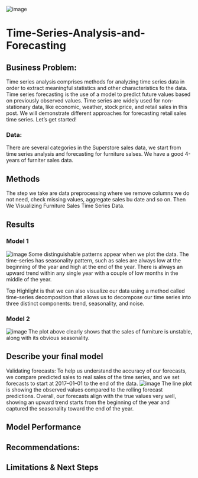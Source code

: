 ![image](https://github.com/Codeguy225/Time-Series-Analysis-and-Forecasting/assets/117793811/ab96d902-0f4a-4c34-9181-f3cbe88afa73)


# **Time-Series-Analysis-and-Forecasting**

## **Business Problem:**
Time series analysis comprises methods for analyzing time series data in order to extract meaningful statistics and other characteristics fo the data. Time series forecasting is the use of a model to predict future values based on previously observed values. Time series are widely used for non-stationary data, like economic, weather, stock price, and retail sales in this post. We will demonstrate different approaches for forecasting retail sales time series. Let’s get started! 

### **Data:**
There are several categories in the Superstore sales data, we start from time series analysis and forecasting for furniture salses. We have a good 4-years of furniter sales data. 

## **Methods**
The step we take are data preprocessing where we remove columns we do not need, check missing values, aggregate sales bu date and so on. Then We Visualizing Furniture Sales Time Series Data. 

## **Results**
### Model 1  
![image](https://github.com/Codeguy225/Time-Series-Analysis-and-Forecasting/assets/117793811/0c8a68d9-0dba-4c04-b7c5-b3da15cdc7e5)
Some distinguishable patterns appear when we plot the data. The time-series has seasonality pattern, such as sales are always low at the beginning of the year and high at the end of the year. There is always an upward trend within any single year with a couple of low months in the middle of the year.

Top Highlight is that we can also visualize our data using a method called time-series decomposition that allows us to decompose our time series into three distinct components: trend, seasonality, and noise.

### Model 2 
![image](https://github.com/Codeguy225/Time-Series-Analysis-and-Forecasting/assets/117793811/5ea7ecf2-3883-456a-a4cd-cbb4a5f00dbb)
The plot above clearly shows that the sales of furniture is unstable, along with its obvious seasonality.

## **Describe your final model**
Validating forecasts: To help us understand the accuracy of our forecasts, we compare predicted sales to real sales of the time series, and we set forecasts to start at 2017–01–01 to the end of the data.
![image](https://github.com/Codeguy225/Time-Series-Analysis-and-Forecasting/assets/117793811/f4336ff7-2d1a-466c-9dae-2acad32904db)
The line plot is showing the observed values compared to the rolling forecast predictions. Overall, our forecasts align with the true values very well, showing an upward trend starts from the beginning of the year and captured the seasonality toward the end of the year.

## **Model Performance**

## **Recommendations:**

## **Limitations & Next Steps**
